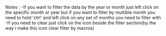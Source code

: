 Notes :
-If you want to filter the data by the year or month just left click on the specific month or year but if you want to 
filter by multible month you need to hold 'ctrl' and left click on any set of months you need to filter with
-If you need to clear just click on the icon beside the filter section(by the way i make this icon clear filter by macros)
